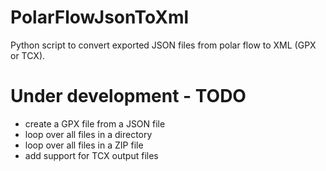 # PolarFlowJsonToXml
Python script to convert exported JSON files from polar flow to XML (GPX or TCX).

# Under development - TODO
- create a GPX file from a JSON file
- loop over all files in a directory
- loop over all files in a ZIP file
- add support for TCX output files
